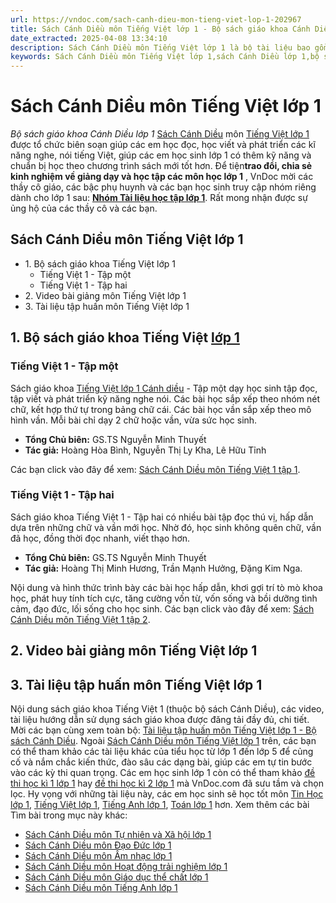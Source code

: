 ```yaml
---
url: https://vndoc.com/sach-canh-dieu-mon-tieng-viet-lop-1-202967
title: Sách Cánh Diều môn Tiếng Việt lớp 1 - Bộ sách giáo khoa Cánh Diều lớp 1 - VnDoc.com
date_extracted: 2025-04-08 13:34:10
description: Sách Cánh Diều môn Tiếng Việt lớp 1 là bộ tài liệu bao gồm sách giáo khoa, video và tài liệu tập huấn môn Tiếng Việt lớp 1, giúp các thầy cô có thêm tư liệu cho bộ sách giáo khoa mới.
keywords: Sách Cánh Diều môn Tiếng Việt lớp 1,sách Cánh Diều lớp 1,bộ sách cánh diều,giáo án bộ sách cánh diều,Tiếng Việt 1,Tiếng Việt lớp 1,Bộ sách Cánh Diều lớp 1 môn Tiếng Việt
---
```


# Sách Cánh Diều môn Tiếng Việt lớp 1
 _Bộ sách giáo khoa Cánh Diều lớp 1_
[Sách Cánh Diều](<https://vndoc.com/sach-canh-dieu-lop-1-202948>) môn [Tiếng Việt lớp 1](<https://vndoc.com/tieng-viet-lop1>) được tổ chức biên soạn giúp các em học đọc, học viết và phát triển các kĩ năng nghe, nói tiếng Việt, giúp các em học sinh lớp 1 có thêm kỹ năng và chuẩn bị học theo chương trình sách mới tốt hơn.
Để tiện**trao đổi, chia sẻ kinh nghiệm về giảng dạy và học tập các môn học lớp 1** , VnDoc mời các thầy cô giáo, các bậc phụ huynh và các bạn học sinh truy cập nhóm riêng dành cho lớp 1 sau: **[Nhóm Tài liệu học tập lớp 1](</goto?u=aHR0cHM6Ly93d3cuZmFjZWJvb2suY29tL2dyb3Vwcy8yNTgxMjkxNzA4NjI3MjQ2Lw%3D%3D>)**. Rất mong nhận được sự ủng hộ của các thầy cô và các bạn.
##  Sách Cánh Diều môn Tiếng Việt lớp 1
  * 1\. Bộ sách giáo khoa Tiếng Việt lớp 1
    * Tiếng Việt 1 - Tập một
    * Tiếng Việt 1 - Tập hai
  * 2\. Video bài giảng môn Tiếng Việt lớp 1
  * 3\. Tài liệu tập huấn môn Tiếng Việt lớp 1

## 1\. Bộ sách giáo khoa Tiếng Việt [lớp 1](<https://vndoc.com/tai-lieu-hoc-tap-lop1>)
### **Tiếng Việt 1 - Tập một**
Sách giáo khoa [Tiếng Việt lớp 1 Cánh diều](<https://vndoc.com/tieng-viet-lop-1-canh-dieu>) \- Tập một dạy học sinh tập đọc, tập viết và phát triển kỹ năng nghe nói. Các bài học sắp xếp theo nhóm nét chữ, kết hợp thứ tự trong bảng chữ cái. Các bài học vần sắp xếp theo mô hình vần. Mỗi bài chỉ dạy 2 chữ hoặc vần, vừa sức học sinh.
  * **Tổng Chủ biên:** GS.TS Nguyễn Minh Thuyết
  * **Tác giả:** Hoàng Hòa Bình, Nguyễn Thị Ly Kha, Lê Hữu Tỉnh

Các bạn click vào đây để xem: [Sách Cánh Diều môn Tiếng Việt 1 tập 1](</goto?u=aHR0cDovL3NhY2hjYW5oZGlldS5jb20vcHJvZHVjdC90aWVuZy12aWV0LTEtdGFwLW1vdC8%3D>).
### **Tiếng Việt 1 - Tập hai**
Sách giáo khoa Tiếng Việt 1 - Tập hai có nhiều bài tập đọc thú vị, hấp dẫn dựa trên những chữ và vần mới học. Nhờ đó, học sinh không quên chữ, vần đã học, đồng thời đọc nhanh, viết thạo hơn.
  * **Tổng Chủ biên:** GS.TS Nguyễn Minh Thuyết
  * **Tác giả:** Hoàng Thị Minh Hương, Trần Mạnh Hưởng, Đặng Kim Nga.

Nội dung và hình thức trình bày các bài học hấp dẫn, khơi gợi trí tò mò khoa học, phát huy tính tích cực, tăng cường vốn từ, vốn sống và bồi dưỡng tình cảm, đạo đức, lối sống cho học sinh.
Các bạn click vào đây để xem: [Sách Cánh Diều môn Tiếng Việt 1 tập 2](</goto?u=aHR0cDovL3NhY2hjYW5oZGlldS5jb20vcHJvZHVjdC90aWVuZy12aWV0LTEtdGFwLWhhaS8%3D>).
## 2\. Video bài giảng môn Tiếng Việt lớp 1
## 3\. Tài liệu tập huấn môn Tiếng Việt lớp 1
Nội dung sách giáo khoa Tiếng Việt 1 \(thuộc bộ sách Cánh Diều\), các video, tài liệu hướng dẫn sử dụng sách giáo khoa được đăng tải đầy đủ, chi tiết. Mời các bạn cùng xem toàn bộ: [Tài liệu tập huấn môn Tiếng Việt lớp 1 - Bộ sách Cánh Diều](</goto?u=aHR0cDovL3NhY2hjYW5oZGlldS5jb20vcHJvZHVjdC90YXAtaHVhbi10aWVuZy12aWV0LTEv>).
Ngoài [Sách Cánh Diều môn Tiếng Việt lớp 1](<https://vndoc.com/sach-canh-dieu-mon-tieng-viet-lop-1-202967>) trên, các bạn có thể tham khảo các tài liệu khác của tiểu học từ lớp 1 đến lớp 5 để củng cố và nắm chắc kiến thức, đào sâu các dạng bài, giúp các em tự tin bước vào các kỳ thi quan trọng. Các em học sinh lớp 1 còn có thể tham khảo [đề thi học kì 1 lớp 1](<https://vndoc.com/de-thi-hoc-ki-1-lop1>) hay [đề thi học kì 2 lớp 1](<https://vndoc.com/de-thi-hoc-ki-2-lop1>) mà VnDoc.com đã sưu tầm và chọn lọc. Hy vọng với những tài liệu này, các em học sinh sẽ học tốt môn [Tin Học lớp 1](<https://vndoc.com/mon-khac-lop1>), [Tiếng Việt lớp 1](<https://vndoc.com/tieng-viet-lop1>), [Tiếng Anh lớp 1](<https://vndoc.com/tieng-anh-lop1>), [Toán lớp 1](<https://vndoc.com/toan-lop1>) hơn.
Xem thêm các bài Tìm bài trong mục này khác:
  * [Sách Cánh Diều môn Tự nhiên và Xã hội lớp 1](</sach-canh-dieu-mon-tu-nhien-va-xa-hoi-lop-1-202969>)
  * [Sách Cánh Diều môn Đạo Đức lớp 1](</sach-canh-dieu-mon-dao-duc-lop-1-202972>)
  * [Sách Cánh Diều môn Âm nhạc lớp 1](</sach-canh-dieu-mon-am-nhac-lop-1-202988>)
  * [Sách Cánh Diều môn Hoạt động trải nghiệm lớp 1](</sach-canh-dieu-mon-hoat-dong-trai-nghiem-lop-1-202993>)
  * [Sách Cánh Diều môn Giáo dục thể chất lớp 1](</sach-canh-dieu-mon-giao-duc-the-chat-lop-1-202996>)
  * [Sách Cánh Diều môn Tiếng Anh lớp 1](</sach-canh-dieu-mon-tieng-anh-lop-1-203616>)

